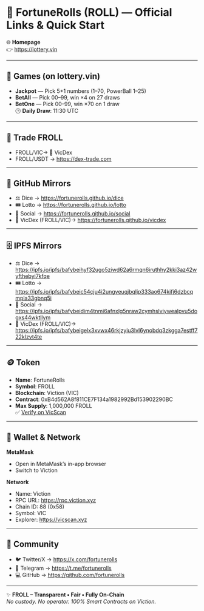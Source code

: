 # 📌 FortuneRolls (ROLL) — Official Links & Quick Start

🌐 **Homepage**  
👉 https://lottery.vin  

---

## 🎰 Games (on lottery.vin)
- **Jackpot** — Pick 5+1 numbers (1–70, PowerBall 1–25)  
- **BetAll** — Pick 00–99, win ×4 on 27 draws  
- **BetOne** — Pick 00–99, win ×70 on 1 draw  
🕒 **Daily Draw**: 11:30 UTC  

---
## 📂 Trade FROLL
- FROLL/VIC→ 🔁 VicDex
- FROLL/USDT → https://dex-trade.com

---
## 📂 GitHub Mirrors
- ⚖️ Dice → https://fortunerolls.github.io/dice  
- 🎟 Lotto → https://fortunerolls.github.io/lotto  
- 👥 Social → https://fortunerolls.github.io/social
- 🔁 VicDex (FROLL/VIC)→ https://fortunerolls.github.io/vicdex   

---

## 🗄️ IPFS Mirrors
- ⚖️ Dice → https://ipfs.io/ipfs/bafybeihyf32ugo5ziwd62a6rmqn6iruthhy2kki3az42wyfthebyi7kfqe  
- 🎟 Lotto → https://ipfs.io/ipfs/bafybeic54cju4i2ungveuqjbqljp333ao674kifj6dzbcqmpla33gbnq5i   
- 💬 Social → https://ipfs.io/ipfs/bafybeidim4tnmi6afnxlg5nraw2cymhslviywealpvu5dogxs44wktllym  
- 🔁 VicDex (FROLL/VIC)→ https://ipfs.io/ipfs/bafybeigelx3xvwx46rkjzyiu3lvl6ynobdq3zkgga7estff722klzvt4te
---

## 🪙 Token
- **Name**: FortuneRolls
- **Symbol**: FROLL
- **Blockchain**: Viction (VIC)
- **Contract**: 0xB4d562A8f811CE7F134a1982992Bd153902290BC
- **Max Supply**: 1,000,000 FROLL  
✅ [Verify on VicScan](https://vicscan.xyz/token/0xB4d562A8f811CE7F134a1982992Bd153902290BC)  

---

## 🦊 Wallet & Network
**MetaMask**  
- Open in MetaMask’s in-app browser  
- Switch to Viction   

**Network**  
- Name: Viction  
- RPC URL: https://rpc.viction.xyz  
- Chain ID: 88 (0x58)  
- Symbol: VIC  
- Explorer: https://vicscan.xyz  

---

## 🤝 Community
- 🐦 Twitter/X → https://x.com/fortunerolls  
- 💬 Telegram → https://t.me/fortunerolls  
- 💻 GitHub → https://github.com/fortunerolls  

---

✨ **FROLL – Transparent • Fair • Fully On-Chain**  
_No custody. No operator. 100% Smart Contracts on Viction._
